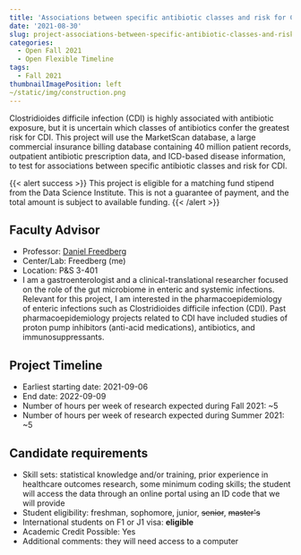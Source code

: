 ```yaml
---
title: 'Associations between specific antibiotic classes and risk for Clostridioides difficile infection within the MarketScan database'
date: '2021-08-30'
slug: project-associations-between-specific-antibiotic-classes-and-risk-for-clostridioides-difficile-infection-within-the-marketscan-database
categories:
  - Open Fall 2021 
  - Open Flexible Timeline
tags:
  - Fall 2021
thumbnailImagePosition: left
~/static/img/construction.png
---
```

Clostridioides difficile infection (CDI) is highly associated with antibiotic exposure, but it is uncertain which classes of antibiotics confer the greatest risk for CDI.  This project will use the MarketScan database, a large commercial insurance billing database containing 40 million patient records, outpatient antibiotic prescription data, and ICD-based disease information, to test for associations between specific antibiotic classes and risk for CDI.

<!--more-->

{{< alert success >}}
This project is eligible for a matching fund stipend from the Data Science Institute. This is not a guarantee of payment, and the total amount is subject to available funding.
{{< /alert >}}

## Faculty Advisor
+ Professor: [Daniel Freedberg](None)
+ Center/Lab: Freedberg (me)
+ Location: P&S 3-401
+ I am a gastroenterologist and a clinical-translational researcher focused on the role of the gut microbiome in enteric and systemic infections.  Relevant for this project, I am interested in the pharmacoepidemiology of enteric infections such as Clostridioides difficile infection (CDI).  Past pharmacoepidemiology projects related to CDI have included studies of proton pump inhibitors (anti-acid medications), antibiotics, and immunosuppressants.

## Project Timeline
+ Earliest starting date: 2021-09-06
+ End date: 2022-09-09
+ Number of hours per week of research expected during Fall 2021: ~5
+ Number of hours per week of research expected during Summer 2021: ~5

## Candidate requirements
+ Skill sets: statistical knowledge and/or training, prior experience in healthcare outcomes research, some minimum coding skills; the student will access the data through an online portal using an ID code that we will provide
+ Student eligibility: freshman, sophomore, junior, ~~senior~~, ~~master's~~
+ International students on F1 or J1 visa: **eligible**
+ Academic Credit Possible: Yes
+ Additional comments: they will need access to a computer

